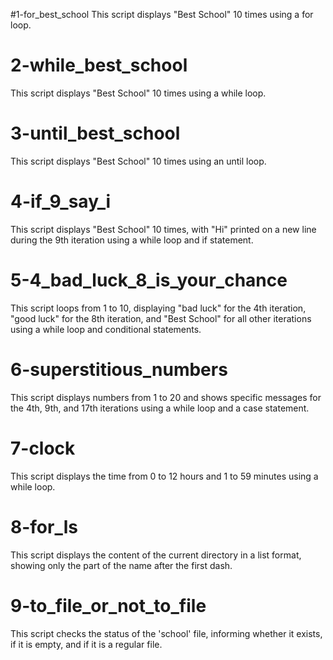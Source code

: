 #1-for_best_school
This script displays "Best School" 10 times using a for loop.

# 2-while_best_school

This script displays "Best School" 10 times using a while loop.

# 3-until_best_school

This script displays "Best School" 10 times using an until loop.

# 4-if_9_say_i

This script displays "Best School" 10 times, with "Hi" printed on a new line during the 9th iteration using a while loop and if statement.

# 5-4_bad_luck_8_is_your_chance

This script loops from 1 to 10, displaying "bad luck" for the 4th iteration, "good luck" for the 8th iteration, and "Best School" for all other iterations using a while loop and conditional statements.

# 6-superstitious_numbers

This script displays numbers from 1 to 20 and shows specific messages for the 4th, 9th, and 17th iterations using a while loop and a case statement.

# 7-clock

This script displays the time from 0 to 12 hours and 1 to 59 minutes using a while loop.

# 8-for_ls

This script displays the content of the current directory in a list format, showing only the part of the name after the first dash.

# 9-to_file_or_not_to_file

This script checks the status of the 'school' file, informing whether it exists, if it is empty, and if it is a regular file.


